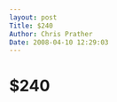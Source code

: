 ```yaml
---
layout: post
Title: $240  
Author: Chris Prather
Date: 2008-04-10 12:29:03
---
```


# $240
<object width="425" height="355"><param name="movie" value="http://www.youtube.com/v/3XhS80rwjIg&hl=en"></param><param name="wmode" value="transparent"></param><embed src="http://www.youtube.com/v/3XhS80rwjIg&hl=en" type="application/x-shockwave-flash" wmode="transparent" width="425" height="355"></embed></object>
